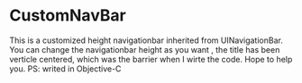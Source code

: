 # CustomNavBar
This is a customized height navigationbar inherited from UINavigationBar. You can change the navigationbar height as you want , the title has been verticle centered, which was the barrier when I wirte the code. Hope to help you.
PS: writed in Objective-C
